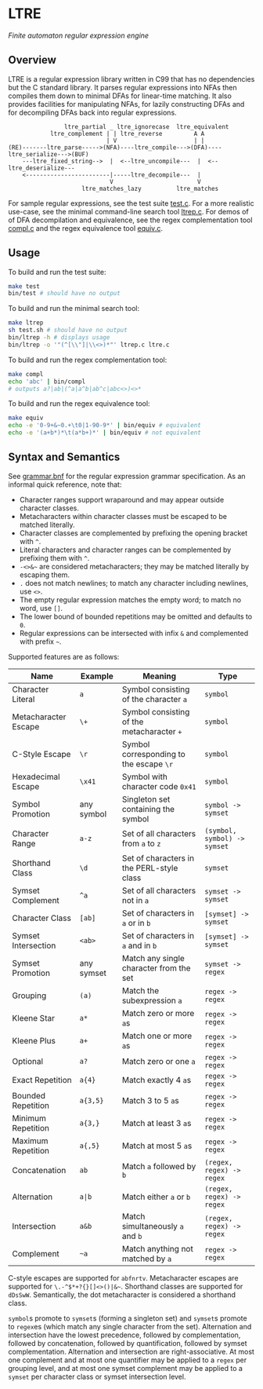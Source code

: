 # LTRE

_Finite automaton regular expression engine_

## Overview

LTRE is a regular expression library written in C99 that has no dependencies but the C standard library. It parses regular expressions into NFAs then compiles them down to minimal DFAs for linear-time matching. It also provides facilities for manipulating NFAs, for lazily constructing DFAs and for decompiling DFAs back into regular expressions.

```
                ltre_partial _ ltre_ignorecase  ltre_equivalent
            ltre_complement | | ltre_reverse         A A
                            | V                      | |
(RE)-------ltre_parse----->(NFA)----ltre_compile--->(DFA)----ltre_serialize--->(BUF)
    ---ltre_fixed_string-->  |  <--ltre_uncompile---  |  <--ltre_deserialize---
    <------------------------|-----ltre_decompile---  |
                             V                        V
                     ltre_matches_lazy          ltre_matches
```

For sample regular expressions, see the test suite [test.c](test.c). For a more realistic use-case, see the minimal command-line search tool [ltrep.c](ltrep.c). For demos of of DFA decompilation and equivalence, see the regex complementation tool [compl.c](compl.c) and the regex equivalence tool [equiv.c](equiv.c).

## Usage

To build and run the test suite:

```bash
make test
bin/test # should have no output
```

To build and run the minimal search tool:

```bash
make ltrep
sh test.sh # should have no output
bin/ltrep -h # displays usage
bin/ltrep -o '"(^[\\"]|\\<>)*"' ltrep.c ltre.c
```

To build and run the regex complementation tool:

```bash
make compl
echo 'abc' | bin/compl
# outputs a?|ab|(^a|a^b|ab^c|abc<>)<>*
```

To build and run the regex equivalence tool:

```bash
make equiv
echo -e '0-9+&~0.+\t0|1-90-9*' | bin/equiv # equivalent
echo -e '(a+b*)*\t(a*b+)*' | bin/equiv # not equivalent
```

## Syntax and Semantics

See [grammar.bnf](grammar.bnf) for the regular expression grammar specification. As an informal quick reference, note that:

- Character ranges support wraparound and may appear outside character classes.
- Metacharacters within character classes must be escaped to be matched literally.
- Character classes are complemented by prefixing the opening bracket with `^`.
- Literal characters and character ranges can be complemented by prefixing them with `^`.
- `-<>&~` are considered metacharacters; they may be matched literally by escaping them.
- `.` does not match newlines; to match any character including newlines, use `<>`.
- The empty regular expression matches the empty word; to match no word, use `[]`.
- The lower bound of bounded repetitions may be omitted and defaults to `0`.
- Regular expressions can be intersected with infix `&` and complemented with prefix `~`.

Supported features are as follows:

| Name                 | Example    | Meaning                                    | Type                         |
| -------------------- | ---------- | ------------------------------------------ | ---------------------------- |
| Character Literal    | `a`        | Symbol consisting of the character `a`     | `symbol`                     |
| Metacharacter Escape | `\+`       | Symbol consisting of the metacharacter `+` | `symbol`                     |
| C-Style Escape       | `\r`       | Symbol corresponding to the escape `\r`    | `symbol`                     |
| Hexadecimal Escape   | `\x41`     | Symbol with character code `0x41`          | `symbol`                     |
| Symbol Promotion     | any symbol | Singleton set containing the symbol        | `symbol -> symset`           |
| Character Range      | `a-z`      | Set of all characters from `a` to `z`      | `(symbol, symbol) -> symset` |
| Shorthand Class      | `\d`       | Set of characters in the PERL-style class  | `symset`                     |
| Symset Complement    | `^a`       | Set of all characters not in `a`           | `symset -> symset`           |
| Character Class      | `[ab]`     | Set of characters in `a` or in `b`         | `[symset] -> symset`         |
| Symset Intersection  | `<ab>`     | Set of characters in `a` and in `b`        | `[symset] -> symset`         |
| Symset Promotion     | any symset | Match any single character from the set    | `symset -> regex`            |
| Grouping             | `(a)`      | Match the subexpression `a`                | `regex -> regex`             |
| Kleene Star          | `a*`       | Match zero or more `a`s                    | `regex -> regex`             |
| Kleene Plus          | `a+`       | Match one or more `a`s                     | `regex -> regex`             |
| Optional             | `a?`       | Match zero or one `a`                      | `regex -> regex`             |
| Exact Repetition     | `a{4}`     | Match exactly 4 `a`s                       | `regex -> regex`             |
| Bounded Repetition   | `a{3,5}`   | Match 3 to 5 `a`s                          | `regex -> regex`             |
| Minimum Repetition   | `a{3,}`    | Match at least 3 `a`s                      | `regex -> regex`             |
| Maximum Repetition   | `a{,5}`    | Match at most 5 `a`s                       | `regex -> regex`             |
| Concatenation        | `ab`       | Match `a` followed by `b`                  | `(regex, regex) -> regex`    |
| Alternation          | `a\|b`     | Match either `a` or `b`                    | `(regex, regex) -> regex`    |
| Intersection         | `a&b`      | Match simultaneously `a` and `b`           | `(regex, regex) -> regex`    |
| Complement           | `~a`       | Match anything not matched by `a`          | `regex -> regex`             |

C-style escapes are supported for `abfnrtv`. Metacharacter escapes are supported for `\.-^$*+?{}[]<>()|&~`. Shorthand classes are supported for `dDsSwW`. Semantically, the dot metacharacter is considered a shorthand class.

`symbol`s promote to `symset`s (forming a singleton set) and `symset`s promote to `regex`es (which match any single character from the set). Alternation and intersection have the lowest precedence, followed by complementation, followed by concatenation, followed by quantification, followed by symset complementation. Alternation and intersection are right-associative. At most one complement and at most one quantifier may be applied to a `regex` per grouping level, and at most one symset complement may be applied to a `symset` per character class or symset intersection level.
